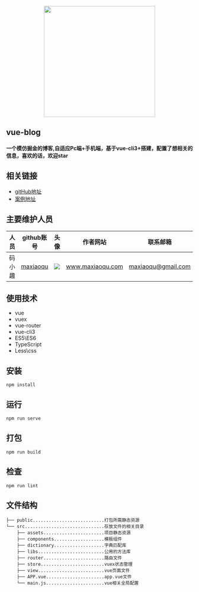 <p align="center">
    <a href="http://www.maxiaoqu.com/">
        <img width="300" src="http://www.maxiaoqu.com/maxiaoqu.png">
    </a>
</p>

<h2>
    vue-blog
    <h4>一个模仿掘金的博客,自适应Pc端+手机端，基于vue-cli3+搭建，配置了想相关的信息，喜欢的话，欢迎star</h4>
</h2>

## 相关链接
- [gitHub地址](https://github.com/maxiaoqu/vue-blog)
- [案例地址](http://github.maxiaoqu.com/vue-blog/)

## 主要维护人员
|人员|github账号|头像|作者网站|联系邮箱|
|---|---|---|---|---|
|码小趣|[maxiaoqu](https://github.com/maxiaoqu) |  ![](https://avatars1.githubusercontent.com/u/25891598?s=60&v=4)|www.maxiaoqu.com|maxiaoqu@gmail.com

## 使用技术
- vue
- vuex
- vue-router
- vue-cli3
- ES5\ES6
- TypeScript
- Less\css


## 安装
```
npm install
```

## 运行
```
npm run serve
```

## 打包
```
npm run build
```

## 检查
```
npm run lint
```

## 文件结构
```shell
├── public...........................打包所需静态资源
└── src..............................存放文件的相关目录
    ├── assets.......................项目静态资源
    ├── components...................模板组件
    ├── dictionary...................字典匹配库
    ├── libs.........................公用的方法库
    ├── router.......................路由文件
    ├── store........................vuex状态管理
    ├── view.........................vue页面文件
    ├── APP.vue......................app.vue文件
    └── main.js......................vue相关全局配置
```